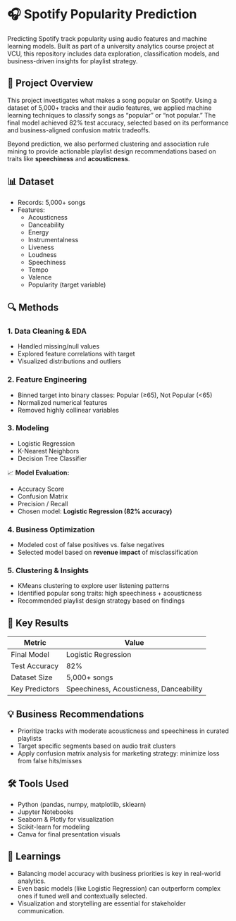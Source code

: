 # 🎧 Spotify Popularity Prediction

Predicting Spotify track popularity using audio features and machine learning models. Built as part of a university analytics course project at VCU, this repository includes data exploration, classification models, and business-driven insights for playlist strategy.

## 📌 Project Overview

This project investigates what makes a song popular on Spotify. Using a dataset of 5,000+ tracks and their audio features, we applied machine learning techniques to classify songs as “popular” or “not popular.” The final model achieved 82% test accuracy, selected based on its performance and business-aligned confusion matrix tradeoffs.

Beyond prediction, we also performed clustering and association rule mining to provide actionable playlist design recommendations based on traits like **speechiness** and **acousticness**.

## 📊 Dataset
- Records: 5,000+ songs
- Features:
  - Acousticness
  - Danceability
  - Energy
  - Instrumentalness
  - Liveness
  - Loudness
  - Speechiness
  - Tempo
  - Valence
  - Popularity (target variable)

## 🔍 Methods

### 1. **Data Cleaning & EDA**
- Handled missing/null values
- Explored feature correlations with target
- Visualized distributions and outliers

### 2. **Feature Engineering**
- Binned target into binary classes: Popular (≥65), Not Popular (<65)
- Normalized numerical features
- Removed highly collinear variables

### 3. **Modeling**
- Logistic Regression
- K-Nearest Neighbors
- Decision Tree Classifier

📈 **Model Evaluation:**
- Accuracy Score
- Confusion Matrix
- Precision / Recall
- Chosen model: **Logistic Regression (82% accuracy)**

### 4. **Business Optimization**
- Modeled cost of false positives vs. false negatives
- Selected model based on **revenue impact** of misclassification

### 5. **Clustering & Insights**
- KMeans clustering to explore user listening patterns
- Identified popular song traits: high speechiness + acousticness
- Recommended playlist design strategy based on findings

## 📌 Key Results

| Metric        | Value     |
|---------------|-----------|
| Final Model   | Logistic Regression |
| Test Accuracy | 82%       |
| Dataset Size  | 5,000+ songs |
| Key Predictors | Speechiness, Acousticness, Danceability |

## 💡 Business Recommendations

- Prioritize tracks with moderate acousticness and speechiness in curated playlists
- Target specific segments based on audio trait clusters
- Apply confusion matrix analysis for marketing strategy: minimize loss from false hits/misses

## 🛠️ Tools Used

- Python (pandas, numpy, matplotlib, sklearn)
- Jupyter Notebooks
- Seaborn & Plotly for visualization
- Scikit-learn for modeling
- Canva for final presentation visuals

## 🧠 Learnings

- Balancing model accuracy with business priorities is key in real-world analytics.
- Even basic models (like Logistic Regression) can outperform complex ones if tuned well and contextually selected.
- Visualization and storytelling are essential for stakeholder communication.


